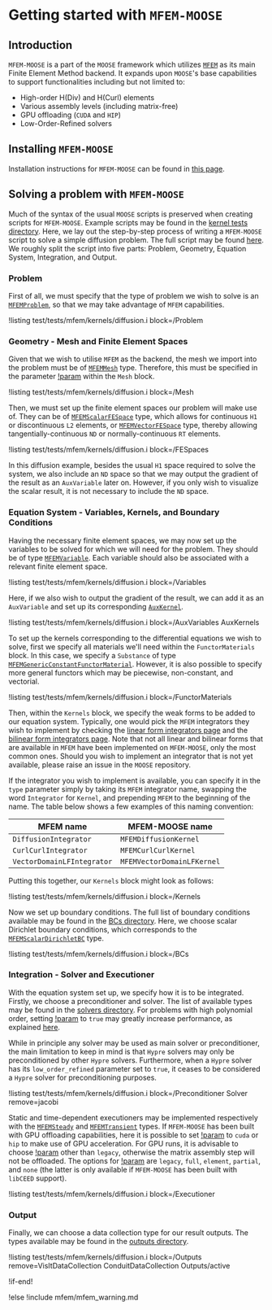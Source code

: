 # Getting started with `MFEM-MOOSE`

## Introduction

`MFEM-MOOSE` is a part of the `MOOSE` framework which utilizes [`MFEM`](https://mfem.org) as its main Finite Element Method backend. It expands upon `MOOSE`'s base capabilities to support functionalities including but not limited to:

- High-order H(Div) and H(Curl) elements
- Various assembly levels (including matrix-free)
- GPU offloading (`CUDA` and `HIP`)
- Low-Order-Refined solvers


## Installing `MFEM-MOOSE`

Installation instructions for `MFEM-MOOSE` can be found in [this page](/modules/doc/content/getting_started/installation/install_mfem.md).

## Solving a problem with `MFEM-MOOSE`

Much of the syntax of the usual `MOOSE` scripts is preserved when creating scripts for `MFEM-MOOSE`. Example scripts may be found in the [kernel tests directory](/test/tests/mfem/kernels/). Here, we lay out the step-by-step process of writing a `MFEM-MOOSE` script to solve a simple diffusion problem. The full script may be found [here](/test/tests/mfem/kernels/diffusion.i). We roughly split the script into five parts: Problem, Geometry, Equation System, Integration, and Output.

### Problem

First of all, we must specify that the type of problem we wish to solve is an [`MFEMProblem`](MFEMProblem.md), so that we may take advantage of `MFEM` capabilities. 

!listing test/tests/mfem/kernels/diffusion.i block=/Problem

### Geometry - Mesh and Finite Element Spaces

Given that we wish to utilise `MFEM` as the backend, the mesh we import into the problem must be of [`MFEMMesh`](MFEMMesh.md) type. Therefore, this must be specified in the parameter [!param](/Mesh/type) within the `Mesh` block.

!listing test/tests/mfem/kernels/diffusion.i block=/Mesh

Then, we must set up the finite element spaces our problem will make use of. They can be of [`MFEMScalarFESpace`](MFEMScalarFESpace.md) type, which allows for continuous `H1` or discontinuous `L2` elements, or [`MFEMVectorFESpace`](MFEMVectorFESpace.md) type, thereby allowing tangentially-continuous `ND` or normally-continuous `RT` elements. 

!listing test/tests/mfem/kernels/diffusion.i block=/FESpaces

In this diffusion example, besides the usual `H1` space required to solve the system, we also include an `ND` space so that we may output the gradient of the result as an `AuxVariable` later on. However, if you only wish to visualize the scalar result, it is not necessary to include the `ND` space.

### Equation System - Variables, Kernels, and Boundary Conditions

Having the necessary finite element spaces, we may now set up the variables to be solved for which we will need for the problem. They should be of type [`MFEMVariable`](MFEMVariable.md). Each variable should also be associated with a relevant finite element space.

!listing test/tests/mfem/kernels/diffusion.i block=/Variables

Here, if we also wish to output the gradient of the result, we can add it as an `AuxVariable` and set up its corresponding [`AuxKernel`](MFEMAuxKernel.md).

!listing test/tests/mfem/kernels/diffusion.i block=/AuxVariables AuxKernels

To set up the kernels corresponding to the differential equations we wish to solve, first we specify all materials we'll need within the `FunctorMaterials` block. In this case, we specify a `Substance` of type [`MFEMGenericConstantFunctorMaterial`](MFEMGenericConstantFunctorMaterial.md). However, it is also possible to specify more general functors which may be piecewise, non-constant, and vectorial.

!listing test/tests/mfem/kernels/diffusion.i block=/FunctorMaterials

Then, within the `Kernels` block, we specify the weak forms to be added to our equation system. Typically, one would pick the `MFEM` integrators they wish to implement by checking the [linear form integrators page](https://mfem.org/lininteg/) and the [bilinear form integrators page](https://mfem.org/bilininteg/). Note that not all linear and bilinear forms that are available in `MFEM` have been implemented on `MFEM-MOOSE`, only the most common ones. Should you wish to implement an integrator that is not yet available, please raise an issue in the `MOOSE` repository.

If the integrator you wish to implement is available, you can specify it in the `type` parameter simply by taking its `MFEM` integrator name, swapping the word `Integrator` for `Kernel`, and prepending `MFEM` to the beginning of the name. The table below shows a few examples of this naming convention:

| MFEM name      | MFEM-MOOSE name      |
| ------------- | ------------- |
| `DiffusionIntegrator` | `MFEMDiffusionKernel` |
| `CurlCurlIntegrator` | `MFEMCurlCurlKernel` |
| `VectorDomainLFIntegrator` | `MFEMVectorDomainLFKernel` |

Putting this together, our `Kernels` block might look as follows:

!listing test/tests/mfem/kernels/diffusion.i block=/Kernels

Now we set up boundary conditions. The full list of boundary conditions available may be found in the [BCs directory](source/mfem/bcs). Here, we choose scalar Dirichlet boundary conditions, which corresponds to the [`MFEMScalarDirichletBC`](MFEMScalarDirichletBC.md) type.

!listing test/tests/mfem/kernels/diffusion.i block=/BCs

### Integration - Solver and Executioner

With the equation system set up, we specify how it is to be integrated. Firstly, we choose a preconditioner and solver. The list of available types may be found in the [solvers directory](source/mfem/solvers). For problems with high polynomial order, setting [!param](/Solver/low_order_refined) to `true` may greatly increase performance, as explained [here](MFEMSolverBase.md). 

While in principle any solver may be used as main solver or preconditioner, the main limitation to keep in mind is that `Hypre` solvers may only be preconditioned by other `Hypre` solvers. Furthermore, when a `Hypre` solver has its `low_order_refined` parameter set to `true`, it ceases to be considered a `Hypre` solver for preconditioning purposes. 

!listing test/tests/mfem/kernels/diffusion.i block=/Preconditioner Solver remove=jacobi

Static and time-dependent executioners may be implemented respectively with the [`MFEMSteady`](MFEMSteady.md) and [`MFEMTransient`](MFEMTransient.md) types. If `MFEM-MOOSE` has been built with GPU offloading capabilities, here it is possible to set [!param](/Executioner/device) to `cuda` or `hip` to make use of GPU acceleration. For GPU runs, it is advisable to choose [!param](/Executioner/assembly_level) other than `legacy`, otherwise the matrix assembly step will not be offloaded. The options for [!param](/Executioner/assembly_level) are `legacy`, `full`, `element`, `partial`, and `none` (the latter is only available if `MFEM-MOOSE` has been built with `libCEED` support).

!listing test/tests/mfem/kernels/diffusion.i block=/Executioner

### Output

Finally, we can choose a data collection type for our result outputs. The types available may be found in the [outputs directory](source/mfem/outputs/).

!listing test/tests/mfem/kernels/diffusion.i block=/Outputs remove=VisItDataCollection ConduitDataCollection Outputs/active

!if-end!

!else
!include mfem/mfem_warning.md